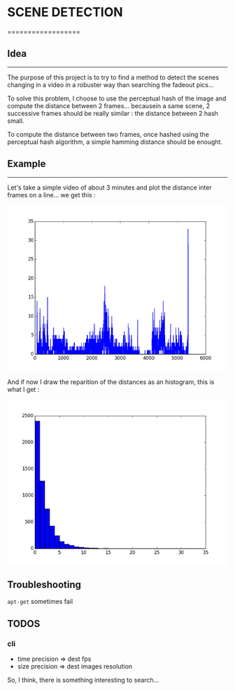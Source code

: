 # SCENE DETECTION
==================

## Idea
--------

The purpose of this project is to try to find a method to detect the scenes
changing in a video in a robuster way than searching the fadeout pics...

To solve this problem, I choose to use the perceptual hash of the image and
compute the distance between 2 frames... becausein a same scene, 2 successive
frames should be really similar : the distance between 2 hash small.

To compute the distance between two frames, once hashed using the perceptual
hash algorithm, a simple hamming distance should be enought.

## Example
-----------

Let's take a simple video of about 3 minutes and plot the distance inter
frames on a line... we get this :

![inter frames_distance by_order of apparition](img/inter_frames_distance_by_order_of_apparition.png)


And if now I draw the reparition of the distances as an histogram, this is what I get :

![inter frames distance reparition](img/inter_frames_distance_reparition.png)

## Troubleshooting

`apt-get` sometimes fail


## TODOS

### cli
- time precision => dest fps
- size precision => dest images resolution

So, I think, there is something interesting to search...
